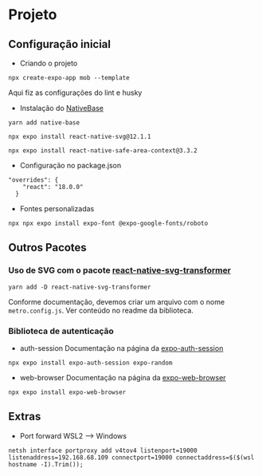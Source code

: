 

# Projeto

## Configuração inicial

- Criando o projeto

```
npx create-expo-app mob --template
```
Aqui fiz as configurações do lint e husky


- Instalação do [NativeBase](https://docs.nativebase.io/install-expo)

```
yarn add native-base

npx expo install react-native-svg@12.1.1

npx expo install react-native-safe-area-context@3.3.2
```

- Configuração no package.json

```
"overrides": {
    "react": "18.0.0"
  }
```

- Fontes personalizadas

```
npx npx expo install expo-font @expo-google-fonts/roboto
```


## Outros Pacotes

### Uso de SVG com o pacote [react-native-svg-transformer](https://github.com/kristerkari/react-native-svg-transformer)


```
yarn add -D react-native-svg-transformer
```

Conforme documentação, devemos criar um arquivo com o nome `metro.config.js`. Ver conteúdo no readme da biblioteca.


### Biblioteca de autenticação

- auth-session
Documentação na página da [expo-auth-session](https://docs.expo.dev/versions/latest/sdk/auth-session/)

```
npx expo install expo-auth-session expo-random
```



- web-browser
Documentação na página da [expo-web-browser](https://docs.expo.dev/versions/latest/sdk/webbrowser/)

```
npx expo install expo-web-browser
```






## Extras


- Port forward WSL2 --> Windows

```
netsh interface portproxy add v4tov4 listenport=19000 listenaddress=192.168.68.109 connectport=19000 connectaddress=$($(wsl hostname -I).Trim());
```
